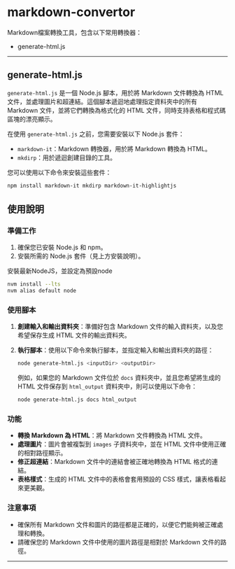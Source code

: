 # markdown-convertor 

Markdown檔案轉換工具，包含以下常用轉換器：
  - generate-html.js



---

## generate-html.js

`generate-html.js` 是一個 Node.js 腳本，用於將 Markdown 文件轉換為 HTML 文件，並處理圖片和超連結。這個腳本遞迴地處理指定資料夾中的所有 Markdown 文件，並將它們轉換為格式化的 HTML 文件，同時支持表格和程式碼區塊的漂亮顯示。

在使用 `generate-html.js` 之前，您需要安裝以下 Node.js 套件：

- `markdown-it`：Markdown 轉換器，用於將 Markdown 轉換為 HTML。
- `mkdirp`：用於遞迴創建目錄的工具。

您可以使用以下命令來安裝這些套件：

```bash
npm install markdown-it mkdirp markdown-it-highlightjs
```

## 使用說明

### 準備工作

1. 確保您已安裝 Node.js 和 npm。
2. 安裝所需的 Node.js 套件（見上方安裝說明）。

安裝最新NodeJS，並設定為預設node

```bash
nvm install --lts
nvm alias default node
```

### 使用腳本

1. **創建輸入和輸出資料夾**：準備好包含 Markdown 文件的輸入資料夾，以及您希望保存生成 HTML 文件的輸出資料夾。

2. **執行腳本**：使用以下命令來執行腳本，並指定輸入和輸出資料夾的路徑：

   ```bash
   node generate-html.js <inputDir> <outputDir>
   ```

   例如，如果您的 Markdown 文件位於 `docs` 資料夾中，並且您希望將生成的 HTML 文件保存到 `html_output` 資料夾中，則可以使用以下命令：

   ```bash
   node generate-html.js docs html_output
   ```

### 功能

- **轉換 Markdown 為 HTML**：將 Markdown 文件轉換為 HTML 文件。
- **處理圖片**：圖片會被複製到 `images` 子資料夾中，並在 HTML 文件中使用正確的相對路徑顯示。
- **修正超連結**：Markdown 文件中的連結會被正確地轉換為 HTML 格式的連結。
- **表格樣式**：生成的 HTML 文件中的表格會套用預設的 CSS 樣式，讓表格看起來更美觀。

### 注意事項

- 確保所有 Markdown 文件和圖片的路徑都是正確的，以便它們能夠被正確處理和轉換。
- 請確保您的 Markdown 文件中使用的圖片路徑是相對於 Markdown 文件的路徑。

---
